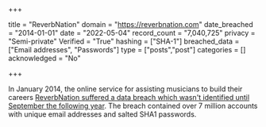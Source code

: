 +++

title = "ReverbNation"
domain = "https://reverbnation.com"
date_breached = "2014-01-01"
date = "2022-05-04"
record_count = "7,040,725"
privacy = "Semi-private"
Verified = "True"
hashing = ["SHA-1"]
breached_data = ["Email addresses", "Passwords"]
type = ["posts","post"]
categories = []
acknowledged = "No"


+++


In January 2014, the online service for assisting musicians to build their careers <a href="https://www.scmagazine.com/2014-breach-prompts-reverbnation-to-notify-customers/article/532492/" target="_blank" rel="noopener">ReverbNation suffered a data breach which wasn't identified until September the following year</a>. The breach contained over 7 million accounts with unique email addresses and salted SHA1 passwords.

